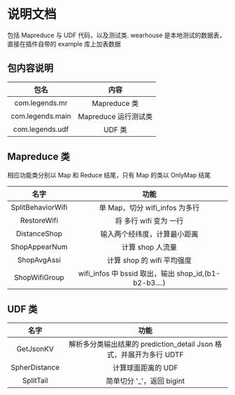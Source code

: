 # 说明文档

包括 Mapreduce 与 UDF 代码，以及测试类.
wearhouse 是本地测试的数据表，直接在插件自带的 example 库上加表数据

## 包内容说明

| 包名 | 内容 |
| :----: | :----: |
| com.legends.mr   | Mapreduce 类 |
| com.legends.main | Mapreduce 运行测试类 |
| com.legends.udf  | UDF 类 |

## Mapreduce 类

相应功能类分别以 Map 和 Reduce 结尾，只有 Map 的类以 OnlyMap 结尾
 
| 名字 | 功能 |
| :----: | :----: |
| SplitBehaviorWifi | 单 Map，切分 wifi_infos 为多行 |
| RestoreWifi | 将 多行 wifi 变为 一行 |
| DistanceShop   | 输入两个经纬度，计算最小距离 |
| ShopAppearNum | 计算 shop 人流量 |
| ShopAvgAssi | 计算 shop 的 wifi 平均强度 |
| ShopWifiGroup | wifi_infos 中 bssid 取出，输出  shop_id,(b1-b2-b3....)  |

## UDF 类
 
| 名字 | 功能 |
| :----: | :----: |
| GetJsonKV | 解析多分类输出结果的 prediction_detail Json 格式，并展开为多行 UDTF  |
| SpherDistance | 计算球面距离的 UDF |
| SplitTail | 简单切分 '_'，返回 bigint |